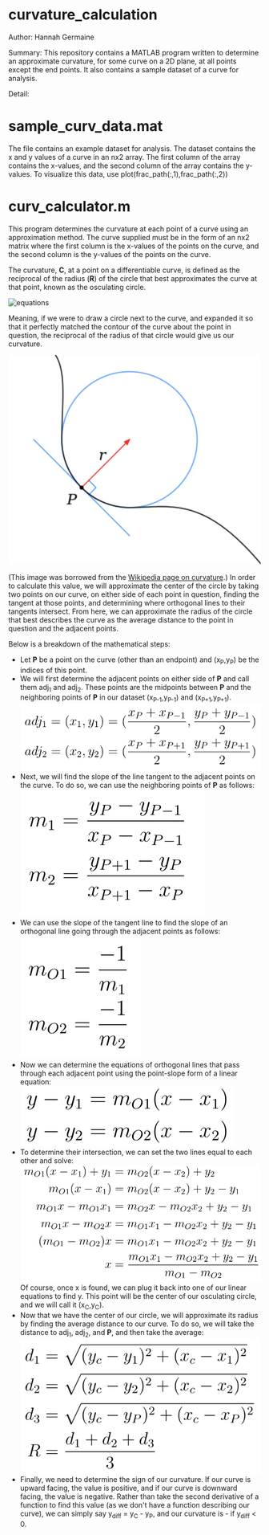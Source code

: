 # curvature_calculation

Author: Hannah Germaine

Summary: This repository contains a MATLAB program written to determine an approximate curvature, for some curve on a 2D plane, at all points except the end points. It also contains a sample dataset of a curve for analysis.

Detail:

# sample_curv_data.mat

The file contains an example dataset for analysis. The dataset contains the x and y values of a curve in an nx2 array. The first column of the array contains the x-values, and the second column of the array contains the y-values. To visualize this data, use plot(frac_path(:,1),frac_path(:,2))

# curv_calculator.m

This program determines the curvature at each point of a curve using an approximation method. The curve supplied must be in the form of an nx2 matrix where the first column is the x-values of the points on the curve, and the second column is the y-values of the points on the curve.

The curvature, **C**, at a point on a differentiable curve, is defined as the reciprocal of the radius (**R**) of the circle that best approximates the curve at that point, known as the osculating circle.

![equations](https://github.com/hfgem/MATLAB_Data_Processing/blob/master/curvature_calculation/equations/curvature.png&s=50)

Meaning, if we were to draw a circle next to the curve, and expanded it so that it perfectly matched the contour of the curve about the point in question, the reciprocal of the radius of that circle would give us our curvature.

![equations](https://github.com/hfgem/MATLAB_Data_Processing/blob/master/curvature_calculation/equations/osculating_circle.png)

(This image was borrowed from the [Wikipedia page on curvature](https://en.wikipedia.org/wiki/Curvature).)
In order to calculate this value, we will approximate the center of the circle by taking two points on our curve, on either side of each point in question, finding the tangent at those points, and determining where orthogonal lines to their tangents intersect. From here, we can approximate the radius of the circle that best describes the curve as the average distance to the point in question and the adjacent points.

Below is a breakdown of the mathematical steps:
* Let **P** be a point on the curve (other than an endpoint) and (x<sub>P</sub>,y<sub>P</sub>) be the indices of this point.
* We will first determine the adjacent points on either side of **P** and call them adj<sub>1</sub> and adj<sub>2</sub>. These points are the midpoints between **P** and the neighboring points of **P** in our dataset (x<sub>P-1</sub>,y<sub>P-1</sub>) and (x<sub>P+1</sub>,y<sub>P+1</sub>). ![equations](https://github.com/hfgem/MATLAB_Data_Processing/blob/master/curvature_calculation/equations/adjacent_points.png)
* Next, we will find the slope of the line tangent to the adjacent points on the curve. To do so, we can use the neighboring points of **P** as follows: ![equations](https://github.com/hfgem/MATLAB_Data_Processing/blob/master/curvature_calculation/equations/tan_slope.png)
* We can use the slope of the tangent line to find the slope of an orthogonal line going through the adjacent points as follows: ![equations](https://github.com/hfgem/MATLAB_Data_Processing/blob/master/curvature_calculation/equations/orth_slope.png)
* Now we can determine the equations of orthogonal lines that pass through each adjacent point using the point-slope form of a linear equation: ![equations](https://github.com/hfgem/MATLAB_Data_Processing/blob/master/curvature_calculation/equations/orth_eqns.png)
* To determine their intersection, we can set the two lines equal to each other and solve: ![equations](https://github.com/hfgem/MATLAB_Data_Processing/blob/master/curvature_calculation/equations/solve_intersect.png) Of course, once x is found, we can plug it back into one of our linear equations to find y. This point will be the center of our osculating circle, and we will call it (x<sub>C</sub>,y<sub>C</sub>).
* Now that we have the center of our circle, we will approximate its radius by finding the average distance to our curve. To do so, we will take the distance to adj<sub>1</sub>, adj<sub>2</sub>, and **P**, and then take the average: ![equations](https://github.com/hfgem/MATLAB_Data_Processing/blob/master/curvature_calculation/equations/radius_calc.png)
* Finally, we need to determine the sign of our curvature. If our curve is upward facing, the value is positive, and if our curve is downward facing, the value is negative. Rather than take the second derivative of a function to find this value (as we don't have a function describing our curve), we can simply say y<sub>diff</sub> = y<sub>C</sub> - y<sub>P</sub>, and our curvature is - if y<sub>diff</sub> < 0.
